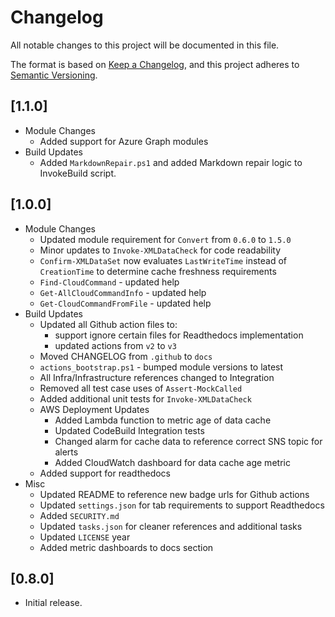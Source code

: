 # Changelog

All notable changes to this project will be documented in this file.

The format is based on [Keep a Changelog](https://keepachangelog.com/en/1.0.0/),
and this project adheres to [Semantic Versioning](https://semver.org/spec/v2.0.0.html).

## [1.1.0]

- Module Changes
    - Added support for Azure Graph modules
- Build Updates
    - Added `MarkdownRepair.ps1` and added Markdown repair logic to InvokeBuild script.

## [1.0.0]

- Module Changes
    - Updated module requirement for `Convert` from `0.6.0` to `1.5.0`
    - Minor updates to `Invoke-XMLDataCheck` for code readability
    - `Confirm-XMLDataSet` now evaluates `LastWriteTime` instead of `CreationTime` to determine cache freshness requirements
    - `Find-CloudCommand` - updated help
    - `Get-AllCloudCommandInfo` - updated help
    - `Get-CloudCommandFromFile` - updated help
- Build Updates
    - Updated all Github action files to:
        - support ignore certain files for Readthedocs implementation
        - updated actions from `v2` to `v3`
    - Moved CHANGELOG from `.github` to `docs`
    - `actions_bootstrap.ps1` - bumped module versions to latest
    - All Infra/Infrastructure references changed to Integration
    - Removed all test case uses of `Assert-MockCalled`
    - Added additional unit tests for `Invoke-XMLDataCheck`
    - AWS Deployment Updates
        - Added Lambda function to metric age of data cache
        - Updated CodeBuild Integration tests
        - Changed alarm for cache data to reference correct SNS topic for alerts
        - Added CloudWatch dashboard for data cache age metric
    - Added support for readthedocs
- Misc
    - Updated README to reference new badge urls for Github actions
    - Updated `settings.json` for tab requirements to support Readthedocs
    - Added `SECURITY.md`
    - Updated `tasks.json` for cleaner references and additional tasks
    - Updated `LICENSE` year
    - Added metric dashboards to docs section

## [0.8.0]

- Initial release.
